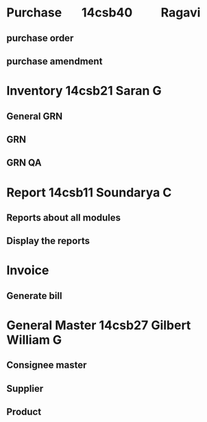 # Purchase       14csb40          Ragavi 
 ## purchase order
 ## purchase amendment
 
 # Inventory         14csb21             Saran G
 ## General GRN
 ## GRN
 ## GRN QA
     
 # Report            14csb11             Soundarya C  
  ## Reports about all modules
  ## Display the reports
  
 # Invoice
 ## Generate bill
    
 # General Master    14csb27             Gilbert William G
 ## Consignee master
 ## Supplier
 ## Product
     
